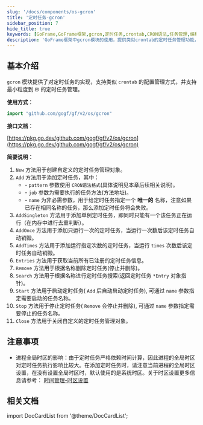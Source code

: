 ```yaml
---
slug: '/docs/components/os-gcron'
title: '定时任务-gcron'
sidebar_position: 7
hide_title: true
keywords: [GoFrame,GoFrame框架,gcron,定时任务,crontab,CRON语法,任务管理,编程接口,框架教程,Go语言]
description: 'GoFrame框架中gcron模块的使用，提供类似crontab的定时任务管理功能，支持秒级管理。介绍了如何创建、添加、管理和删除定时任务，并强调了全局时区对定时任务执行的影响，适用于需要编写定时任务的开发者。'
---
```


## 基本介绍

`gcron` 模块提供了对定时任务的实现，支持类似 `crontab` 的配置管理方式，并支持最小粒度到 `秒` 的定时任务管理。

**使用方式**：

```go
import "github.com/gogf/gf/v2/os/gcron"
```

**接口文档**：

[https://pkg.go.dev/github.com/gogf/gf/v2/os/gcron](https://pkg.go.dev/github.com/gogf/gf/v2/os/gcron)

**简要说明：**

1. `New` 方法用于创建自定义的定时任务管理对象。
2. `Add` 方法用于添加定时任务，其中：
    - \- `pattern` 参数使用 `CRON语法格式`(具体说明见本章后续相关说明)。
    - \- `job` 参数为需要执行的任务方法(方法地址)。
    - \- `name` 为非必需参数，用于给定时任务指定一个 **唯一的** 名称，注意如果已存在相同名称的任务，那么添加定时任务将会失败。
3. `AddSingleton` 方法用于添加单例定时任务，即同时只能有一个该任务正在运行（在内存中进行去重判断）。
4. `AddOnce` 方法用于添加只运行一次的定时任务，当运行一次数后该定时任务自动销毁。
5. `AddTimes` 方法用于添加运行指定次数的定时任务，当运行 `times` 次数后该定时任务自动销毁。
6. `Entries` 方法用于获取当前所有已注册的定时任务信息。
7. `Remove` 方法用于根据名称删除定时任务(停止并删除)。
8. `Search` 方法用于根据名称进行定时任务搜索(返回定时任务 `*Entry` 对象指针)。
9. `Start` 方法用于启动定时任务( `Add` 后自动启动定时任务), 可通过 `name` 参数指定需要启动的任务名称。
10. `Stop` 方法用于停止定时任务( `Remove` 会停止并删除), 可通过 `name` 参数指定需要停止的任务名称。
11. `Close` 方法用于关闭自定义的定时任务管理对象。

## 注意事项

- 进程全局时区的影响：由于定时任务严格依赖时间计算，因此进程的全局时区对定时任务执行影响比较大。在添加定时任务时，请注意当前进程的全局时区设置，在没有设置全局时区时，默认使用的是系统时区。关于时区设置更多信息请参考： [时间管理-时区设置](../时间管理-gtime/时间管理-时区设置.md)

## 相关文档
import DocCardList from '@theme/DocCardList';

<DocCardList />